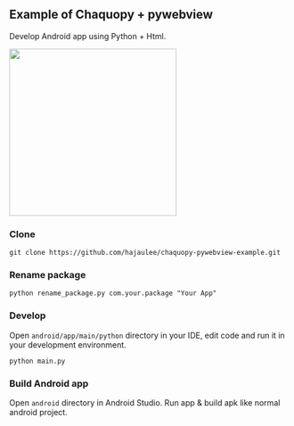## Example of Chaquopy + pywebview 

Develop Android app using Python + Html.

<p>
<img width="300" src="https://github.com/hajaulee/pyanwe-example/assets/26093363/62fff236-76c2-4f00-a1da-e255d0404b63" />
</p>

### Clone

```
git clone https://github.com/hajaulee/chaquopy-pywebview-example.git

```

### Rename package

```
python rename_package.py com.your.package "Your App"
```

### Develop

Open `android/app/main/python` directory in your IDE, edit code and run it in your development environment.
```
python main.py
```

### Build Android app

Open `android` directory in Android Studio. Run app & build apk like normal android project.